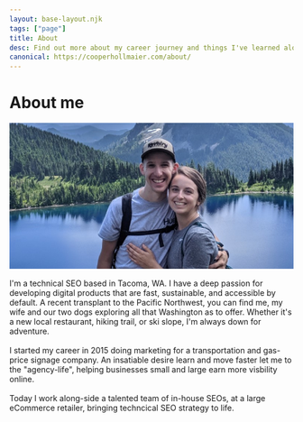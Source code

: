 ```yaml
---
layout: base-layout.njk
tags: ["page"]
title: About
desc: Find out more about my career journey and things I've learned along the way.
canonical: https://cooperhollmaier.com/about/
---
```


# About me

<img class="hero" src="/assets/img/about.jpg">

I'm a technical SEO based in Tacoma, WA.
I have a deep passion for developing digital products that are fast, sustainable, and accessible by default.
A recent transplant to the Pacific Northwest, you can find me, my wife and our two dogs exploring all that Washington as to offer.
Whether it's a new local restaurant, hiking trail, or ski slope, I'm always down for adventure.\
\
I started my career in 2015 doing marketing for a transportation and gas-price signage company. An insatiable desire learn and move faster let me to the "agency-life", helping businesses small and large earn more visbility online.\
\
Today I work along-side a talented team of in-house SEOs, at a large eCommerce retailer, bringing techncical SEO strategy to life.
